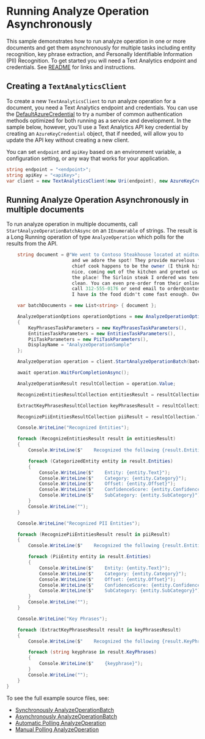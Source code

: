 # Running Analyze Operation Asynchronously
This sample demonstrates how to run analyze operation in one or more documents and get them asynchronously for multiple tasks including entity recognition, key phrase extraction, and Personally Identifiable Information (PII) Recognition. To get started you will need a Text Analytics endpoint and credentials.  See [README][README] for links and instructions.

## Creating a `TextAnalyticsClient`

To create a new `TextAnalyticsClient` to run analyze operation for a document, you need a Text Analytics endpoint and credentials.  You can use the [DefaultAzureCredential][DefaultAzureCredential] to try a number of common authentication methods optimized for both running as a service and development.  In the sample below, however, you'll use a Text Analytics API key credential by creating an `AzureKeyCredential` object, that if needed, will allow you to update the API key without creating a new client.

You can set `endpoint` and `apiKey` based on an environment variable, a configuration setting, or any way that works for your application.

```C# Snippet:CreateTextAnalyticsClient
string endpoint = "<endpoint>";
string apiKey = "<apiKey>";
var client = new TextAnalyticsClient(new Uri(endpoint), new AzureKeyCredential(apiKey));
```

## Running Analyze Operation Asynchronously in multiple documents

To run analyze operation in multiple documents, call `StartAnalyzeOperationBatchAsync` on an `IEnumerable` of strings.  The result is a Long Running operation of type `AnalyzeOperation` which polls for the results from the API.

```C# Snippet:AnalyzeOperationBatchConvenience
    string document = @"We went to Contoso Steakhouse located at midtown NYC last week for a dinner party, 
                        and we adore the spot! They provide marvelous food and they have a great menu. The
                        chief cook happens to be the owner (I think his name is John Doe) and he is super 
                        nice, coming out of the kitchen and greeted us all. We enjoyed very much dining in 
                        the place! The Sirloin steak I ordered was tender and juicy, and the place was impeccably
                        clean. You can even pre-order from their online menu at www.contososteakhouse.com, 
                        call 312-555-0176 or send email to order@contososteakhouse.com! The only complaint 
                        I have is the food didn't come fast enough. Overall I highly recommend it!";

    var batchDocuments = new List<string> { document };

    AnalyzeOperationOptions operationOptions = new AnalyzeOperationOptions()
    {
        KeyPhrasesTaskParameters = new KeyPhrasesTaskParameters(),
        EntitiesTaskParameters = new EntitiesTaskParameters(),
        PiiTaskParameters = new PiiTaskParameters(),
        DisplayName = "AnalyzeOperationSample"
    };

    AnalyzeOperation operation = client.StartAnalyzeOperationBatch(batchDocuments, operationOptions);

    await operation.WaitForCompletionAsync();

    AnalyzeOperationResult resultCollection = operation.Value;

    RecognizeEntitiesResultCollection entitiesResult = resultCollection.Tasks.EntityRecognitionTasks[0].Results;

    ExtractKeyPhrasesResultCollection keyPhrasesResult = resultCollection.Tasks.KeyPhraseExtractionTasks[0].Results;

    RecognizePiiEntitiesResultCollection piiResult = resultCollection.Tasks.EntityRecognitionPiiTasks[0].Results;

    Console.WriteLine("Recognized Entities");

    foreach (RecognizeEntitiesResult result in entitiesResult)
    {
        Console.WriteLine($"    Recognized the following {result.Entities.Count} entities:");

        foreach (CategorizedEntity entity in result.Entities)
        {
            Console.WriteLine($"    Entity: {entity.Text}");
            Console.WriteLine($"    Category: {entity.Category}");
            Console.WriteLine($"    Offset: {entity.Offset}");
            Console.WriteLine($"    ConfidenceScore: {entity.ConfidenceScore}");
            Console.WriteLine($"    SubCategory: {entity.SubCategory}");
        }
        Console.WriteLine("");
    }

    Console.WriteLine("Recognized PII Entities");

    foreach (RecognizePiiEntitiesResult result in piiResult)
    {
        Console.WriteLine($"    Recognized the following {result.Entities.Count} PII entities:");

        foreach (PiiEntity entity in result.Entities)
        {
            Console.WriteLine($"    Entity: {entity.Text}");
            Console.WriteLine($"    Category: {entity.Category}");
            Console.WriteLine($"    Offset: {entity.Offset}");
            Console.WriteLine($"    ConfidenceScore: {entity.ConfidenceScore}");
            Console.WriteLine($"    SubCategory: {entity.SubCategory}");
        }
        Console.WriteLine("");
    }

    Console.WriteLine("Key Phrases");

    foreach (ExtractKeyPhrasesResult result in keyPhrasesResult)
    {
        Console.WriteLine($"    Recognized the following {result.KeyPhrases.Count} Keyphrases:");

        foreach (string keyphrase in result.KeyPhrases)
        {
            Console.WriteLine($"    {keyphrase}");
        }
        Console.WriteLine("");
    }
}
```

To see the full example source files, see:

* [Synchronously AnalyzeOperationBatch ](https://github.com/Azure/azure-sdk-for-net/blob/master/sdk/textanalytics/Azure.AI.TextAnalytics/tests/samples/Sample_AnalyzeOperation.cs)
* [Asynchronously AnalyzeOperationBatch ](https://github.com/Azure/azure-sdk-for-net/blob/master/sdk/textanalytics/Azure.AI.TextAnalytics/tests/samples/Sample_AnalyzeOperationAsync.cs)
* [Automatic Polling AnalyzeOperation ](https://github.com/Azure/azure-sdk-for-net/blob/master/sdk/textanalytics/Azure.AI.TextAnalytics/tests/samples/Sample_AnalyzeOperationAsync_AutomaticPolling.cs)
* [Manual Polling AnalyzeOperation ](https://github.com/Azure/azure-sdk-for-net/blob/master/sdk/textanalytics/Azure.AI.TextAnalytics/tests/samples/Sample_AnalyzeOperationAsync_ManualPolling.cs)

[DefaultAzureCredential]: https://github.com/Azure/azure-sdk-for-net/blob/master/sdk/identity/Azure.Identity/README.md
[README]: https://github.com/Azure/azure-sdk-for-net/blob/master/sdk/textanalytics/Azure.AI.TextAnalytics/README.md